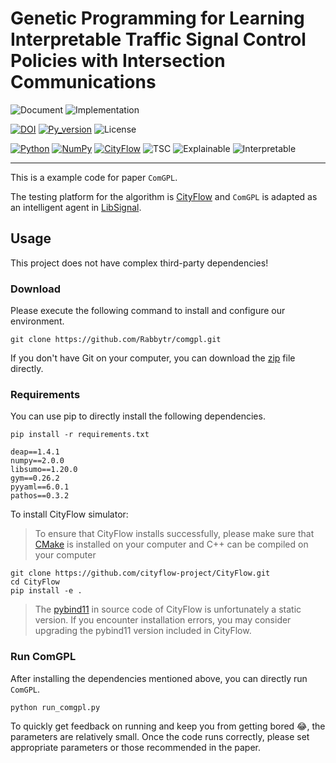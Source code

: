 # Genetic Programming for Learning Interpretable Traffic Signal Control Policies with Intersection Communications

![Document](https://img.shields.io/badge/docs-in_progress-violet)
![Implementation](https://img.shields.io/badge/implementation-python-blue)

[![DOI](https://img.shields.io/badge/ComGPL-UnderReview-royalblue)]()
[![Py_version](https://img.shields.io/badge/python-3.11-green)](https://www.python.org/)
![License](https://img.shields.io/badge/License-None-lightgrey)

[![Python](https://img.shields.io/badge/python-3670A0?style=for-the-badge&logo=python&logoColor=ffdd54)](https://www.python.org/)
[![NumPy](https://img.shields.io/badge/numpy-%23013243.svg?style=for-the-badge&logo=numpy&logoColor=white)](https://numpy.org/)
[![CityFlow](https://img.shields.io/badge/CityFlow-05bca9?style=for-the-badge)](https://cityflow-project.github.io/)
![TSC](https://img.shields.io/badge/TSC-EA4C89?style=for-the-badge)
![Explainable](https://img.shields.io/badge/Explainable-7400b8?style=for-the-badge)
![Interpretable](https://img.shields.io/badge/Interpretable-028090?style=for-the-badge)

---
This is a example code for paper `ComGPL`.

The testing platform for the algorithm is [CityFlow](https://cityflow-project.github.io/) and
`ComGPL` is adapted as an intelligent agent in [LibSignal](https://github.com/DaRL-LibSignal/LibSignal).

## Usage
This project does not have complex third-party dependencies!
### Download
Please execute the following command to install and configure our environment.
```shell
git clone https://github.com/Rabbytr/comgpl.git
```
If you don't have Git on your computer, you can download the [zip](https://github.com/Rabbytr/comgpl/archive/refs/heads/main.zip) file directly.

### Requirements
You can use pip to directly install the following dependencies.
```shell
pip install -r requirements.txt
```
```text
deap==1.4.1
numpy==2.0.0
libsumo==1.20.0
gym==0.26.2
pyyaml==6.0.1
pathos==0.3.2
```

To install CityFlow simulator:

> To ensure that CityFlow installs successfully, please make sure that [CMake](https://cmake.org/) is installed on your computer and C++ can be compiled on your computer

```shell
git clone https://github.com/cityflow-project/CityFlow.git
cd CityFlow
pip install -e .
```

> The [pybind11](https://github.com/pybind/pybind11) in source code of CityFlow is unfortunately a static version. If you encounter installation errors, you may consider upgrading the pybind11 version included in CityFlow.

### Run ComGPL

After installing the dependencies mentioned above, you can directly run `ComGPL`.
```shell
python run_comgpl.py
```

To quickly get feedback on running and keep you from getting bored :joy:, the parameters are relatively small. 
Once the code runs correctly, please set appropriate parameters or those recommended in the paper.
